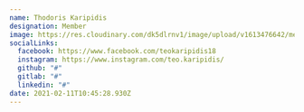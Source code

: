 ```yaml
---
name: Thodoris Karipidis
designation: Member
image: https://res.cloudinary.com/dk5dlrnv1/image/upload/v1613476642/members/thodoris_i0deug.jpg
socialLinks:
  facebook: https://www.facebook.com/teokaripidis18
  instagram: https://www.instagram.com/teo.karipidis/
  github: "#"
  gitlab: "#"
  linkedin: "#"
date: 2021-02-11T10:45:28.930Z
---
```

